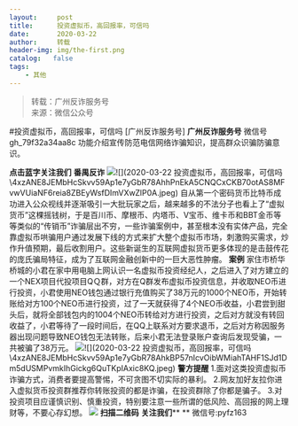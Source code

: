 ```yaml
---
layout:     post
title:      投资虚拟币，高回报率，可信吗
date:       2020-03-22
author:     转载
header-img: img/the-first.png
catalog:   false
tags:
    - 其他
---
```


<blockquote><p>转载：广州反诈服务号<br>
来源：微信公众号</p></blockquote>

#投资虚拟币，高回报率，可信吗
[广州反诈服务号]
**广州反诈服务号**
微信号gh_79f32a34aa8c
功能介绍宣传防范电信网络诈骗知识，提高群众识骗防骗意识。

**点击蓝字关注我们**
**番禺反诈**
![]({{site.baseurl}}/postimg/W4fgXGYqCq0d3O3icCKlJXX7hnDdcLVMOVog79tfqgA8AhjExibF3t1ohiaa0iaxh6LWUMoLM6e6QpYGe8nNFZZG7g.gif)![](2020-03-22
投资虚拟币，高回报率，可信吗\\4xzANE8JEMbHcSkvv59Ap1e7yGbR78AhhPnEkA5CNQCxCKB70otAS8MFvwVUiaNF6reia8ZBEyWsfDImVXwZlP0A.jpeg)
自从第一个密码货币比特币成功进入公众视线并逐渐吸引一大批玩家之后，越来越多的不法分子也看上了“虚拟货币”这棵摇钱树，于是百川币、摩根币、内塔币、V宝币、维卡币和BBT金币等等类似的“传销币”诈骗层出不穷，一些诈骗案例中，甚至根本没有实体产品，完全靠虚拟币哄骗用户通过发展下线的方式来扩大整个虚拟币市场，刺激购买需求，炒作升值预期，最后收割用户。这些新诞生的互联网虚拟货币更多体现的是击鼓传花的庞氏骗局特征，成为了互联网金融创新中的一巨大恶性肿瘤。
**案例**
家住市桥华桥城的小君在家中用电脑上网认识一名虚拟币投资经纪人，之后进入了对方建立的一个NEX项目代投项目QＱ群，对方在Q群发布虚拟币投资信息，并收取NEO币进行投资，小君使用NEO钱包通过银行充值购买了38万元的1000个NEO币，开始转账给对方100个NEO币进行投资，过了一天就获得了4个NEO币收益，小君尝到甜头后，就将全部钱包内的1004个NEO币转给对方进行投资，之后对方就没有转回收益了，小君等待了一段时间后，在QQ上联系对方要求退币，之后对方称因服务器出现问题导致NEO钱包无法转账，后来小君无法登录账户查询后发现受骗，一共被骗了38万元。
![]({{site.baseurl}}/postimg/4xzANE8JEMbHcSkvv59Ap1e7yGbR78AhJU3PsuJvIalkM5NQhdkqk0zXVIyv4lBic0LYWK3WvVv3pP0XI0Lm96Q.jpeg)![](2020-03-22
投资虚拟币，高回报率，可信吗\\4xzANE8JEMbHcSkvv59Ap1e7yGbR78AhkBP57nIcvOibWMiahTAHF1SJd1Dm5dUSMPvmkIhGickg6QuTKpIAxic8KQ.jpeg)
**警方提醒**
1.面对这类投资虚拟币诈骗方式，消费者要提高警惕，不可贪图不切实际的暴利。
2.网友加好友拉你进入虚拟货币投资群推荐你转账投资的都是诈骗，在投资群除了你都是骗子。
3.对投资项目应谨慎识别、慎重投资，特别要注意一些所谓的低风险、高回报的网上理财等，不要心存幻想。
![]({{site.baseurl}}/postimg/4xzANE8JEMbHcSkvv59Ap1e7yGbR78AhuYZhajQLBS3PI8K6ZBcib1ibmP884QYmWVmnkosSib6zCEXeG05MbJoMw.jpeg)
**扫描二维码**
**关注我们****
**
微信号:pyfz163
